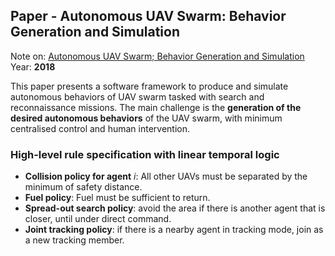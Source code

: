 ## Paper - Autonomous UAV Swarm: Behavior Generation and Simulation
Note on: [Autonomous UAV Swarm; Behavior Generation and Simulation](../Papers/Autonomous%20UAV%20Swarm;%20Behavior%20Generation%20and%20Simulation.pdf)
Year: **2018**

This paper presents a software framework to produce and simulate autonomous behaviors of UAV swarm tasked with search and reconnaissance missions.  The main challenge is the **generation of the desired autonomous behaviors** of the UAV swarm, with minimum centralised control and human intervention.

### High-level rule specification with linear temporal logic
- **Collision policy for agent** $i$: All other UAVs must be separated by the minimum of safety distance.
- **Fuel policy**: Fuel must be sufficient to return.
- **Spread-out search policy**: avoid the area if there is another agent that is closer, until under direct command.
- **Joint tracking policy**: if there is a nearby agent in tracking mode, join as a new tracking member.
<script>
MathJax = {
  tex: {
    inlineMath: [["$", "$"], ["\\(", "\\)"]]
  }
};
</script>
<script id="MathJax-script" async src="https://cdn.jsdelivr.net/npm/mathjax@3/es5/tex-chtml.js"></script>
